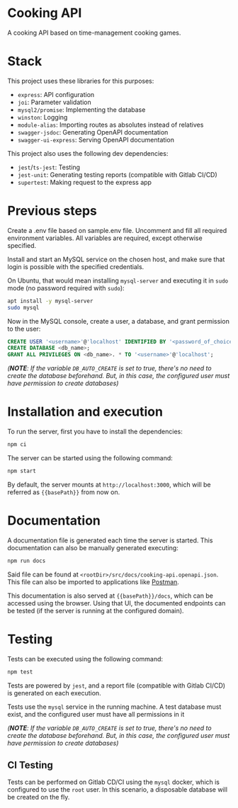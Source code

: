 # Cooking API

A cooking API based on time-management cooking games.

# Stack

This project uses these libraries for this purposes:

- `express`: API configuration
- `joi`: Parameter validation
- `mysql2/promise`: Implementing the database
- `winston`: Logging
- `module-alias`: Importing routes as absolutes instead of relatives
- `swagger-jsdoc`: Generating OpenAPI documentation
- `swagger-ui-express`: Serving OpenAPI documentation

This project also uses the following dev dependencies:

- `jest`/`ts-jest`: Testing
- `jest-unit`: Generating testing reports (compatible with Gitlab CI/CD)
- `supertest`: Making request to the express app

# Previous steps

Create a .env file based on sample.env file. Uncomment and fill all required environment variables. All variables are required, except otherwise specified.

Install and start an MySQL service on the chosen host, and make sure that login is possible with the specified credentials.

On Ubuntu, that would mean installing `mysql-server` and executing it in `sudo` mode (no password required with `sudo`):

```sh
apt install -y mysql-server
sudo mysql
```

Now in the MySQL console, create a user, a database, and grant permission to the user:

```sql
CREATE USER '<username>'@'localhost' IDENTIFIED BY '<password_of_choice>';
CREATE DATABASE <db_name>;
GRANT ALL PRIVILEGES ON <db_name>. * TO '<username>'@'localhost';
```

_(**NOTE**: If the variable `DB_AUTO_CREATE` is set to true, there's no need to create the database beforehand.
But, in this case, the configured user must have permission to create databases)_

# Installation and execution

To run the server, first you have to install the dependencies:

```bash
npm ci
```

The server can be started using the following command:

```bash
npm start
```

By default, the server mounts at `http://localhost:3000`, which will be referred as `{{basePath}}` from now on.

# Documentation

A documentation file is generated each time the server is started.
This documentation can also be manually generated executing:

```bash
npm run docs
```

Said file can be found at `<rootDir>/src/docs/cooking-api.openapi.json`.
This file can also be imported to applications like [Postman](https://www.postman.com/downloads/).

This documentation is also served at `{{basePath}}/docs`, which can be accessed using the browser.
Using that UI, the documented endpoints can be tested (if the server is running at the configured domain).

# Testing

Tests can be executed using the following command:

```bash
npm test
```

Tests are powered by `jest`, and a report file (compatible with Gitlab CI/CD) is generated on each execution.

Tests use the `mysql` service in the running machine.
A test database must exist, and the configured user must have all permissions in it

_(**NOTE**: If the variable `DB_AUTO_CREATE` is set to true, there's no need to create the database beforehand.
But, in this case, the configured user must have permission to create databases)_

## CI Testing

Tests can be performed on Gitlab CD/CI using the `mysql` docker, which is configured to use the `root` user.
In this scenario, a disposable database will be created on the fly.
